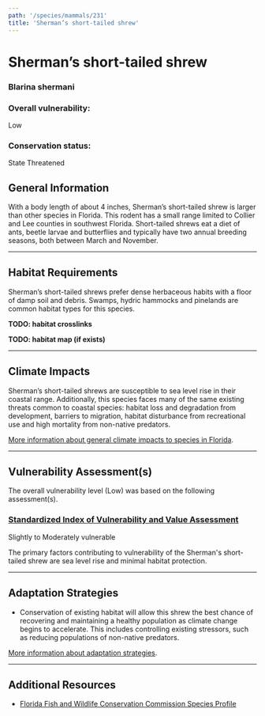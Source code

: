 ```yaml
---
path: '/species/mammals/231'
title: 'Sherman’s short-tailed shrew'
---
```


# Sherman’s short-tailed shrew

### Blarina shermani

<div id="TopSection">



<div>

### Overall vulnerability:

<div class="vulnerability vulnerability-low">Low</div>

### Conservation status:

State Threatened

</div>
</div>

## General Information

With a body length of about 4 inches, Sherman’s short-tailed shrew is larger than other species in Florida.  This rodent has a small range limited to Collier and Lee counties in southwest Florida.  Short-tailed shrews eat a diet of ants, beetle larvae and butterflies and typically have two annual breeding seasons, both between March and November.

<hr />

## Habitat Requirements



Sherman’s short-tailed shrews prefer dense herbaceous habits with a floor of damp soil and debris.  Swamps, hydric hammocks and pinelands are common habitat types for this species.

**TODO: habitat crosslinks**

**TODO: habitat map (if exists)**

<hr />

## Climate Impacts

Sherman’s short-tailed shrews are susceptible to sea level rise in their coastal range.  Additionally, this species faces many of the same existing threats common to coastal species: habitat loss and degradation from development, barriers to migration, habitat disturbance from recreational use and high mortality from non-native predators.

[More information about general climate impacts to species in Florida](/impacts/species).



<hr />

## Vulnerability Assessment(s)

The overall vulnerability level (Low) was based on the following assessment(s).
#### 
<div class="vulnerability-header">
<h3><a href="/impacts/vulnerability/sivva/species">Standardized Index of Vulnerability and Value Assessment</a></h3>
<div class="vulnerability vulnerability-moderate">Slightly to Moderately vulnerable</div>
</div> 

The primary factors contributing to vulnerability of the Sherman's short-tailed shrew are sea level rise and minimal habitat protection.


<hr />

## Adaptation Strategies

- Conservation of existing habitat will allow this shrew the best chance of recovering and maintaining a healthy population as climate change begins to accelerate.  This includes controlling existing stressors, such as reducing populations of non-native predators.

[More information about adaptation strategies](/strategies).

<hr />


## Additional Resources

- [Florida Fish and Wildlife Conservation Commission Species Profile](https://myfwc.com/wildlifehabitats/profiles/mammals/land/shermans-short-tailed-shrew/)
